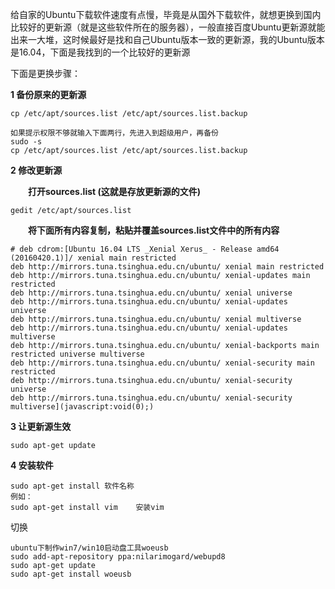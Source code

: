 给自家的Ubuntu下载软件速度有点慢，毕竟是从国外下载软件，就想更换到国内比较好的更新源（就是这些软件所在的服务器），一般直接百度Ubuntu更新源就能出来一大堆，这时候最好是找和自己Ubuntu版本一致的更新源，我的Ubuntu版本是16.04，下面是我找到的一个比较好的更新源

下面是更换步骤：

**1  备份原来的更新源**

```shell
cp /etc/apt/sources.list /etc/apt/sources.list.backup

如果提示权限不够就输入下面两行，先进入到超级用户，再备份
sudo -s
cp /etc/apt/sources.list /etc/apt/sources.list.backup
```

 

**2  修改更新源**　

　　**打开sources.list (这就是存放更新源的文件)**

```shell
gedit /etc/apt/sources.list
```

　　**将下面所有内容复制，粘贴并覆盖sources.list文件中的所有内容**　

```shell
# deb cdrom:[Ubuntu 16.04 LTS _Xenial Xerus_ - Release amd64 (20160420.1)]/ xenial main restricted
deb http://mirrors.tuna.tsinghua.edu.cn/ubuntu/ xenial main restricted
deb http://mirrors.tuna.tsinghua.edu.cn/ubuntu/ xenial-updates main restricted
deb http://mirrors.tuna.tsinghua.edu.cn/ubuntu/ xenial universe
deb http://mirrors.tuna.tsinghua.edu.cn/ubuntu/ xenial-updates universe
deb http://mirrors.tuna.tsinghua.edu.cn/ubuntu/ xenial multiverse
deb http://mirrors.tuna.tsinghua.edu.cn/ubuntu/ xenial-updates multiverse
deb http://mirrors.tuna.tsinghua.edu.cn/ubuntu/ xenial-backports main restricted universe multiverse
deb http://mirrors.tuna.tsinghua.edu.cn/ubuntu/ xenial-security main restricted
deb http://mirrors.tuna.tsinghua.edu.cn/ubuntu/ xenial-security universe
deb http://mirrors.tuna.tsinghua.edu.cn/ubuntu/ xenial-security multiverse](javascript:void(0);)
```

 

**3  让更新源生效**

```shell
sudo apt-get update
```

 

**4  安装软件**

```shell
sudo apt-get install 软件名称
例如：
sudo apt-get install vim    安装vim
```

 





切换

```
ubuntu下制作win7/win10启动盘工具woeusb
sudo add-apt-repository ppa:nilarimogard/webupd8
sudo apt-get update
sudo apt-get install woeusb
```

